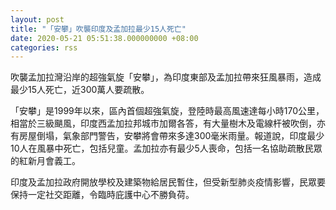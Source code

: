 ```yaml
---
layout: post
title: "「安攀」吹襲印度及孟加拉最少15人死亡"
date: 2020-05-21 05:51:38.000000000 +08:00
categories: rss
---
```


吹襲孟加拉灣沿岸的超強氣旋「安攀」，為印度東部及孟加拉帶來狂風暴雨，造成最少15人死亡，近300萬人要疏散。

「安攀」是1999年以來，區內首個超強氣旋，登陸時最高風速達每小時170公里，相當於三級颶風，印度西孟加拉邦城市加爾各答，有大量樹木及電線杆被吹倒，亦有房屋倒塌，氣象部門警告，安攀將會帶來多達300毫米雨量。報道說，印度最少10人在風暴中死亡，包括兒童。孟加拉亦有最少5人喪命，包括一名協助疏散民眾的紅新月會義工。

印度及孟加拉政府開放學校及建築物給居民暫住，但受新型肺炎疫情影響，民眾要保持一定社交距離，令臨時庇護中心不勝負荷。
